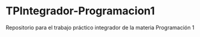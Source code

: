 # TPIntegrador-Programacion1
Repositorio para el trabajo práctico integrador de la materia Programación 1 
